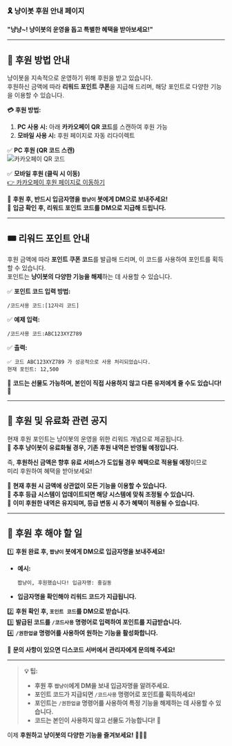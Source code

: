 ### 🎗️ **냥이봇 후원 안내 페이지**

**"냥냥~! 냥이봇의 운영을 돕고 특별한 혜택을 받아보세요!"**

---

## 💝 **후원 방법 안내**

냥이봇을 지속적으로 운영하기 위해 후원을 받고 있습니다.  
후원하신 금액에 따라 **리워드 포인트 쿠폰**을 지급해 드리며, 해당 포인트로 다양한 기능을 이용할 수 있습니다.

**💳 후원 방법:**

1. **PC 사용 시:** 아래 **카카오페이 QR 코드**를 스캔하여 후원 가능
2. **모바일 사용 시:** 후원 페이지로 자동 리다이렉트

✅ **PC 후원 (QR 코드 스캔)**  
![카카오페이 QR 코드](./content/image/donation.JPG)

✅ **모바일 후원 (클릭 시 이동)**  
[👉 카카오페이 후원 페이지로 이동하기](https://qr.kakaopay.com/FRKk8VMnP)

📌 **후원 후, 반드시 입금자명을 `짭냥이` 봇에게 DM으로 보내주세요!**  
📌 **입금 확인 후, 리워드 포인트 코드를 DM으로 지급해 드립니다.**

---

## 🎟️ **리워드 포인트 안내**

후원 금액에 따라 **포인트 쿠폰 코드**를 발급해 드리며, 이 코드를 사용하여 포인트를 획득할 수 있습니다.  
포인트는 **냥이봇의 다양한 기능을 해제**하는 데 사용할 수 있습니다.

✅ **포인트 코드 입력 방법:**

```
/코드사용 코드:[12자리 코드]
```

✅ **예제 입력:**

```
/코드사용 코드:ABC123XYZ789
```

✅ **출력:**

```
✅ 코드 ABC123XYZ789 가 성공적으로 사용 처리되었습니다.
현재 포인트: 12,500
```

📌 **코드는 선물도 가능하며, 본인이 직접 사용하지 않고 다른 유저에게 줄 수도 있습니다!** 🎁

---

## 🔄 **후원 및 유료화 관련 공지**

현재 후원 포인트는 냥이봇의 운영을 위한 리워드 개념으로 제공됩니다.  
📢 **추후 냥이봇이 유료화될 경우, 기존 후원 내역은 반영될 예정입니다.**

즉, **후원하신 금액은 향후 유료 서비스가 도입될 경우 혜택으로 적용될 예정**이므로  
미리 후원하여 혜택을 받아보세요!

📌 **현재 후원 시 금액에 상관없이 모든 기능을 이용할 수 있습니다.**  
📌 **추후 등급 시스템이 업데이트되면 해당 시스템에 맞춰 조정될 수 있습니다.**  
📌 **이미 후원한 내역은 유지되며, 등급 변동 시 추가 혜택이 적용될 수 있습니다.**

---

## 🎯 **후원 후 해야 할 일**

1️⃣ **후원 완료 후, `짭냥이` 봇에게 DM으로 입금자명을 보내주세요!**

-   **예시:**
    ```
    짭냥이, 후원했습니다! 입금자명: 홍길동
    ```
-   **입금자명을 확인해야 리워드 코드가 지급됩니다.**

2️⃣ **후원 확인 후, `포인트 코드`를 DM으로 받습니다.**  
3️⃣ **발급된 코드를 `/코드사용` 명령어로 입력하여 포인트를 지급받습니다.**  
4️⃣ **`/권한업글` 명령어를 사용하여 원하는 기능을 활성화합니다.**

📌 **문의 사항이 있으면 디스코드 서버에서 관리자에게 문의해 주세요!**

---

> **💡 팁:**
>
> -   **후원 후 `짭냥이`에게 DM을 보내 입금자명을 알려주세요.**
> -   **포인트 코드가 지급되면 `/코드사용` 명령어로 포인트를 획득하세요!**
> -   **포인트는 `/권한업글` 명령어를 사용하여 특정 기능을 해제하는 데 사용할 수 있습니다.**
> -   **코드는 본인이 사용하지 않고 선물도 가능합니다!** 🎁

이제 **후원하고 냥이봇의 다양한 기능을 즐겨보세요!** 🐾😺💖
